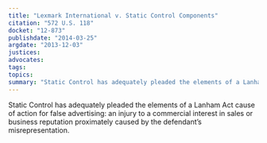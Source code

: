 ```yaml
---
title: "Lexmark International v. Static Control Components"
citation: "572 U.S. 118"
docket: "12-873"
publishdate: "2014-03-25"
argdate: "2013-12-03"
justices:
advocates:
tags:
topics:
summary: "Static Control has adequately pleaded the elements of a Lanham Act cause of action for false advertising: an injury to a commercial interest in sales or business reputation proximately caused by the defendant’s misrepresentation."
---
```

Static Control has adequately pleaded the elements of a Lanham Act cause of action for false advertising: an injury to a commercial interest in sales or business reputation proximately caused by the defendant’s misrepresentation.

